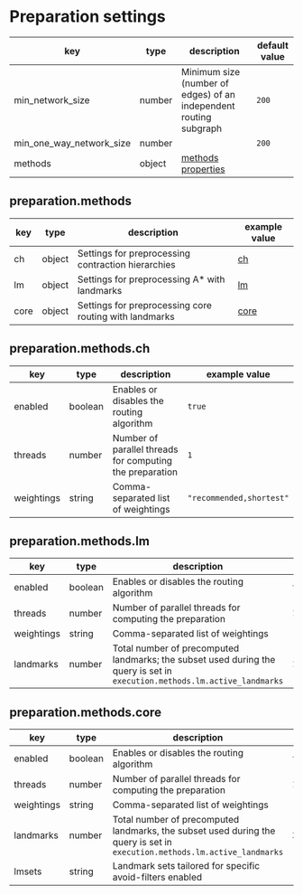 # Preparation settings

| key                      | type   | description                                                       | default value |
|--------------------------|--------|-------------------------------------------------------------------|---------------|
| min_network_size         | number | Minimum size (number of edges) of an independent routing subgraph | `200`         |
| min_one_way_network_size | number |                                                                   | `200`         |
| methods                  | object | [methods properties](#preparationmethods)                         |               |

## **preparation.methods**

| key  | type   | description                                            | example value                   |
|------|--------|--------------------------------------------------------|---------------------------------|
| ch   | object | Settings for preprocessing contraction hierarchies     | [ch](#preparationmethodsch)     |
| lm   | object | Settings for preprocessing A* with landmarks           | [lm](#preparationmethodslm)     |
| core | object | Settings for preprocessing core routing with landmarks | [core](#preparationmethodscore) |

## **preparation.methods.ch**

| key        | type    | description                                              | example value            |
|------------|---------|----------------------------------------------------------|--------------------------|
| enabled    | boolean | Enables or disables the routing algorithm                | `true`                   |
| threads    | number  | Number of parallel threads for computing the preparation | `1`                      |
| weightings | string  | Comma-separated list of weightings                       | `"recommended,shortest"` |

## **preparation.methods.lm**

| key        | type    | description                                                                                                               | default value            |
|------------|---------|---------------------------------------------------------------------------------------------------------------------------|--------------------------|
| enabled    | boolean | Enables or disables the routing algorithm                                                                                 | `true`                   |
| threads    | number  | Number of parallel threads for computing the preparation                                                                  | `1`                      |
| weightings | string  | Comma-separated list of weightings                                                                                        | `"recommended,shortest"` |
| landmarks  | number  | Total number of precomputed landmarks; the subset used during the query is set in `execution.methods.lm.active_landmarks` | `16`                     |

## **preparation.methods.core**

| key        | type    | description                                                                                                               | example value                                                 |
|------------|---------|---------------------------------------------------------------------------------------------------------------------------|---------------------------------------------------------------|
| enabled    | boolean | Enables or disables the routing algorithm                                                                                 | `true`                                                        |
| threads    | number  | Number of parallel threads for computing the preparation                                                                  | `1`                                                           |
| weightings | string  | Comma-separated list of weightings                                                                                        | `"recommended,shortest"`                                      |
| landmarks  | number  | Total number of precomputed landmarks, the subset used during the query is set in `execution.methods.lm.active_landmarks` | `32`                                                          |
| lmsets     | string  | Landmark sets tailored for specific avoid-filters enabled                                                                 | `"highways,tollways;highways;tollways;country_193;allow_all"` |
